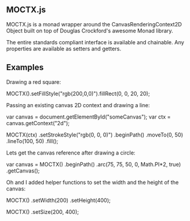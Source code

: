 MOCTX.js 
--------

MOCTX.js is a monad wrapper around the CanvasRenderingContext2D Object built on top of Douglas Crockford's awesome Monad library. 

The entire standards compliant interface is available and chainable. Any properties are available as setters and getters.


Examples
--------

Drawing a red square:

  MOCTX().setFillStyle("rgb(200,0,0)").fillRect(0, 0, 20, 20);

Passing an existing canvas 2D context and drawing a line:

  var canvas = document.getElementById("someCanvas");
  var ctx = canvas.getContext("2d");

  MOCTX(ctx)
    .setStrokeStyle("rgb(0, 0, 0)")
    .beginPath()
    .moveTo(0, 50)
    .lineTo(100, 50)
    .fill();

Lets get the canvas reference after drawing a circle:

  var canvas = MOCTX()
    .beginPath()
    .arc(75, 75, 50, 0, Math.PI*2, true)
    .getCanvas();


Oh and I added helper functions to set the width and the height of the canvas:

  MOCTX()
    .setWidth(200)
    .setHeight(400);

  MOCTX()
    .setSize(200, 400);